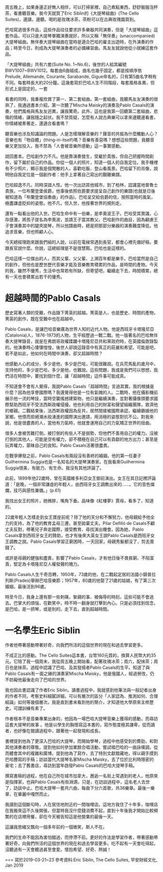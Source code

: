 周五晚上，如果身邊正好無人相伴，可以打掃家裡，自己煮點東西，舒舒服服泡杯茶，看書聽音樂。我今天就買了Eric Siblin的《大提琴組曲》(The Cello Suites)，邊讀，邊聽。喝的是玫瑰冰茶，茶粉可以在古典玫瑰園買到。

巴哈寫過很多作品，這些作品往往要求許多樂器共同演奏，但是「大提琴組曲」這套作品，可以只是大提琴單獨演奏就好，所以又稱「無伴奏」(unaccompanied) 大提琴組曲。無伴奏大提琴組曲在當時是適合巴哈的雇主出遊時，在外演奏的作品；時至今日，則成為大提琴演奏者的必備練習曲，馬友友就說他從小就練這套作品。

「大提琴組曲」共有六套(Suite No. 1~No.6)，後世的人給其編號BWV1007~BWV1012。每套由6曲組成，曲名也幾乎固定，都是按順序依Prelude, Allemande, Courante, Sarabande, Gigue命名的，只有第5曲名字稍有不同。每套時長大約20分鐘。這幾套寫於巴哈人生不同階段，每套風格各異，但形式上是固定的，一套 

看書的同時，我重複欣賞了第一、第二套組曲。第一套組曲，我聽馬友友演奏的很熟了，我通過書本介紹，第一次聽了Mischa Maisky的演奏及Pablo Casals的演奏，他們風格與馬友友迥異，讓我驚奇。此外，這也是我第一回聽第二套組曲，悲傷的情緒，讓我隨之起伏。我不禁質疑，怎麼有人說古典樂可以拿來邊聽邊看書，你情緒被牽著走，還適合看書嗎？

聽音樂也涉及知識論的問題。人是怎樣理解音樂的？聲音的共振為什麼觸動人心？音樂也有「物自體」(thing-in-itself)嗎？音樂有善惡嗎？想想這些問題，我聽音樂又更加投入，我不禁為「人會被音樂所感動」這一事實感動。

說回書本。巴哈創作力不凡。他是靠演奏營生，受雇於貴族，但自己把握時間創作，留下屬於自己的作品。你從一個人的照片，知道一個人的自我定位。我手機裡有不少照片，顯示我是個閒散的人，喜歡吃飯、登山看風景。巴哈留下的肖像，說明他自我定位是一個創作者：他手上拿著自己寫出的艱難樂譜。

巴哈超逸不凡，同時深諳人性。他一次出訪其他城市，到了柏林，認識當地普魯士貴族，一位布蘭登堡侯爵，他事後依照伯爵要求提呈自己創作的樂譜(也就是日後被知道為「布蘭登堡協奏曲」的作品)。巴哈呈交給伯爵的信，按照當時的風氣，極盡謙虛貶抑的姿態。他不凡，但入世，他按著世界的規則走。

還有一點看出他的入世。巴哈生命中有一伯樂，是李奧波王子。巴哈受其賞識，心存感激，將孩子提名為李奧波，並請王子當其教父。巴哈創作的曲目，因為顧慮王子會演奏其中的腿夾提琴，所以他譜曲時，總是把那部分樂器的演奏難度降低。他追求音樂，但也照顧人心。

今天總經理跑來跟我們組的人說，以前在電梯常遇到長官，都會心裡先備好稿，要跟長官說什麼。你說，這總經理是不是很慧黠。巴哈也是這樣的。

巴哈這樣一位傑出的人，而其父輩、父父輩、上溯百年都是樂手。巴哈當然是自己的創作，但他也是歷世歷代音樂才能及音樂教育積累的作品，是時間的產物。今天的我，雖然不優秀，生活中也常若有所缺，但寄望吧，繼續走下去，時間積累，總有一天也會積累出若干的優秀。

# 超越時間的Pablo Casals

歷史寫著人類的受難，作品錄下菁英的超越。菁英是人，也是歷史、時間的產物，菁英的創作，既在受難中也在超越中。

Pablo Casals，是讓巴哈音樂廣為世界人知的近代人物。他是西班牙卡塔隆尼亞(Catalonia)人，1876-1973的人物，生平經歷過一戰二戰。他一版著名的巴哈無伴奏大提琴錄音，就是在弗朗哥政權蹂躪卡塔隆尼亞共和黨政府時，在英國倫敦錄製的。他演奏時心悽悽惶惶，後世人卻說這錄音中有真正的莊嚴和希望。可能是吧，若不是如此，他如何在時間中演奏，卻又超越時間？

他感動人心的成分，多少是他，多少是巴哈，可能很難說。在兵荒馬亂的歲月中，支持他的，多少是巴哈，多少是他，也難說。這些問題，我或是我們可以想想，我們活在時間中，要找到個什麼，讓「超越時間」這件事可能成真。

不知道會不會有人覺得，我說Pablo Casals「超越時間」言過其實。我的根據是什麼？因為他享譽國際嗎？我還覺得他是一位有氣魄的人。二戰時，他在攝影機前展示他一流的琴技，當時空襲搖撼建築物，他只是繼續演奏，並對著攝像頭要求國際幫助西班牙不受法西斯政權侵擾。他也利用自己的財富和聲望組織團隊，救濟他的鄉親。二戰結束後，法西斯政權因為反共，居然間接被國際承認，繼續霸據他的家鄉。他憤而拒絕潮水般湧進的國際演出邀請，用消極的姿態對抗不公。對我來說，他是很盡責的人，當他有力氣時，他就會運用自己的力氣矯正世界的扭曲。

很多人會被苦難打倒。被打倒的有些人不是弱勢，但他們不善用自己的權力。沒被打倒的其他人，可能是空有權力，卻不積極在自己可以有貢獻的地方出力；甚至是玩弄權力，蒙昧自己的良知。Pablo Casals活著很盡責。

在戰爭爆發之前，Pablo Casals有兩段沒有善終的婚姻。他的第一任妻子Guilhermina Suggia也是一名知名的大提琴演奏家。在我看來Guilhermina Suggia很美，有能力、有生命。我沒有其他評論了。

此前，1899年他22歲時，曾在英國維多利亞女王御前演出。女王在其日記裡評論道：「是晚，一個非常謙虛的年輕人，由西班牙女王調教出來的......。它的音色燦爛，技巧與感性兼備。」(p.61)

我找出女王的照片，她微胖，嘴角下垂。品味像《紅樓夢》賈母，看多了，知道的。

22歲年輕人怎樣走到女王寶座前呢？除了他的天分和不懈努力，他母親給予他全力的支持，為了他的教育孟母三遷，甚至拋棄丈夫。Pilar Defilló de Casals不顧丈夫反對，帶著兒子奔走國際，接受教育、尋找演出機會。因為她，Pablo Casals拿到西班牙女王的贊助，也才有後來大英女王說Pablo Casals是西班牙女王調教之說。Pablo Casals學習正窮困時，一天回家，母親秀髮都沒了，剪去賣錢了。

或許是母親的健強和盡責，影響了Pablo Casals，才有他日後不畏貧窮、不陷富貴，堅定為卡塔隆尼亞人權發聲的魄力。

Pablo Casals人生千奇百轉，1950年，73歲的他，在二戰起定居的法國小鎮普拉列斯(Prades)舉辦巴哈音樂節；1957年，80歲的他娶了21歲的姑娘，有了第三次婚姻，最後活到96歲。

時至今日，我身上還有那一些刺痛，摯親的事、被侮辱的時刻，這些可能不會過去。巴掌大的煩惱，在歡笑中，時不時一翻身就打擊到內心。只是必須找到信念，是巴哈，是一把琴，或是別的。走下去，直到超越時間。

# 一名學生Eric Siblin

作者他帶著感動帶著好奇，向我們所活的這個世界的現在和過去學習更多。

不成正比的感動。The Cello Suites這本書，台幣160元買的，換算人民幣大約35元。它陪了我一個周末，我從周五晚上開始看，配著玫瑰冰茶；周六，配抹茶；周日也是抹茶。過程中認識了巴哈、及其發揚者Pablo Casals的生平。知道了與Pablo Casals有一面之緣的演奏家Mischa Maisky，他是俄國人，經過勞改，仍不妨礙他最後走向了巴哈的世界。

我也因此書認識了作者Eric Siblin。讀書過程中，我就感到他筆法與一般記者出身的作者不同，考察史料細膩詳細，可以有層次的區分「人家認為、推測如何、合理結論」如何等幾個層次。我是直到書末看到他的簡介，才知道他大學原來主修歷史。可謂訓練有素了。

作者根本不是音樂專業出身的，他因為一場巴哈大提琴音樂上獲得的感動，而尋訪這套大提琴的故事 。他是以學生的胸懷寫這本書的，寫作態度極其謙卑，從而讀者，也好像在閱讀過程中，跟著他一起發現和成長。

書裡提到他為了更深入巴哈的大提琴，而開始學琴，過程中他感受到的費勁，和對其他演奏者的尊敬。提到他如何參加業餘合唱活動，嘗試唱巴哈的一曲詠嘆調，從而體會其中的複雜和廣博。提到他為了寫作，去了特別文獻館藏地，得以親手摸到巴哈謄寫的手稿；訪談當代大提琴名家Mischa Maisky，去了位於比利時隱密的豪宅；去了舊書店，尋訪到當年啟發Pablo Casals的巴哈大提琴手稿。

撰寫書稿的過程，他在自己所在城市加拿大，邂逅一名街上常遇到的老人，他原來是指揮家，也與Pablo Casals有些淵源。只是，在訪談過程中，這名老人去世了，訪談中止。巴哈大提琴一套共六曲，每曲下分六首歌，共36樂章。最後一樂章，在華麗中嘎然而止。

我讀到這個斷句時，人在居住地附近的一間咖哩店。這地方我住了十年多，咖哩店在我搬來這不久後開張，但當時我沒什麼錢消費不起，直到十年後我才開始比較頻繁的在店裡用餐，卻在今天被告知這是他營業的最後一天。

這讓我思緒又飄向一個多年前的一個微笑，斯人不在。

我們的生命不能因為害怕錯過，而停滯不前。更好的作法是學習作者，帶著感動帶著好奇，向我們所活的這個世界的現在和過去學習更多。吃不起有一天會吃得起，沒聽過有一天會聽過甚至會愛。懷抱希望、好奇、熱誠！

===
寫於2019-03-21~23
參考資料:Eric Siblin, The Cello Suites, 早安財經文化, Jan 2019
